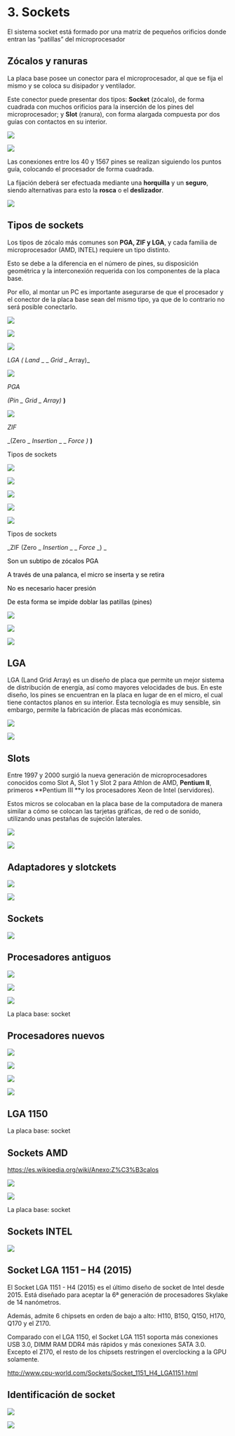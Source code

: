 # 3. Sockets

El sistema socket está formado por  una matriz de pequeños orificios donde entran las “patillas” del microprocesador

## Zócalos y ranuras

La placa base posee un conector para el microprocesador, al que se fija el mismo y se coloca su disipador y ventilador.

Este conector puede presentar dos tipos: **Socket** (zócalo), de forma cuadrada con muchos orificios para la inserción de los pines del microprocesador; y **Slot** (ranura), con forma alargada compuesta por dos guías con contactos en su interior.

![](img/U23_-_El_socket1.png)

![](img/U23_-_El_socket2.png)

Las conexiones entre los 40 y 1567 pines se realizan siguiendo los puntos guía, colocando el procesador de forma cuadrada.

La fijación deberá ser efectuada mediante una **horquilla** y un **seguro**, siendo alternativas para esto la **rosca** o el **deslizador**.

![](img/U23_-_El_socket3.jpg)

## Tipos de sockets

Los tipos de zócalo más comunes son **PGA, ZIF y LGA**, y cada familia de microprocesador (AMD, INTEL) requiere un tipo distinto.

Esto se debe a la diferencia en el número de pines, su disposición geométrica y la interconexión requerida con los componentes de la placa base.

Por ello, al montar un PC es importante asegurarse de que el procesador y el conector de la placa base sean del mismo tipo, ya que de lo contrario no será posible conectarlo.


![](img/U23_-_El_socket4.png)

![](img/U23_-_El_socket5.jpg)

![](img/U23_-_El_socket6.jpg)

_LGA_  _\(_  _Land_  _ _  _Grid_  _ Array\)_

![](img/U23_-_El_socket7.jpg)

_PGA_

_\(Pin _  _Grid_  _ Array\)_  __\)__

![](img/U23_-_El_socket8.jpg)

_ZIF_

_\(Zero _  _Insertion_  _ _  _Force_  _\)_  __\)__

Tipos de sockets

![](img/U23_-_El_socket9.png)

![](img/U23_-_El_socket10.png)

![](img/U23_-_El_socket11.png)

![](img/U23_-_El_socket12.png)

![](img/U23_-_El_socket13.png)

Tipos de sockets

_ZIF \(Zero _  _Insertion_  _ _  _Force_  _\) _

<span style="color:#000000">Son un subtipo de zócalos PGA</span>

<span style="color:#000000">A través de una palanca, el micro se inserta y se retira </span>

<span style="color:#000000">No es necesario hacer presión</span>

<span style="color:#000000">De esta forma se impide doblar las patillas \(pines\)</span>

![](img/U23_-_El_socket14.png)

![](img/U23_-_El_socket15.png)


![](img/U23_-_El_socket16.jpg)

## LGA

LGA (Land Grid Array) es un diseño de placa que permite un mejor sistema de distribución de energía, así como mayores velocidades de bus. En este diseño, los pines se encuentran en la placa en lugar de en el micro, el cual tiene contactos planos en su interior. Esta tecnología es muy sensible, sin embargo, permite la fabricación de placas más económicas.

![](img/U23_-_El_socket17.jpg)

![](img/U23_-_El_socket18.png)

## Slots

Entre 1997 y 2000 surgió la nueva generación de microprocesadores conocidos como Slot A, Slot 1 y Slot 2 para Athlon de AMD, **Pentium II**, primeros **Pentium III **y los procesadores Xeon de Intel (servidores).

Estos micros se colocaban en la placa base de la computadora de manera similar a cómo se colocan las tarjetas gráficas, de red o de sonido, utilizando unas pestañas de sujeción laterales.

![](img/U23_-_El_socket19.png)

![](img/U23_-_El_socket20.jpg)

## Adaptadores y slotckets

![](img/U23_-_El_socket21.png)

![](img/U23_-_El_socket22.jpg)

## Sockets

![](img/U23_-_El_socket23.jpg)

## Procesadores antiguos

![](img/U23_-_El_socket24.png)

![](img/U23_-_El_socket25.png)

![](img/U23_-_El_socket26.png)

La placa base: socket

## Procesadores nuevos

![](img/U23_-_El_socket27.png)

![](img/U23_-_El_socket28.png)

![](img/U23_-_El_socket29.jpg)

![](img/U23_-_El_socket30.png)

## LGA 1150

La placa base: socket

## Sockets AMD

[https://es\.wikipedia\.org/wiki/Anexo:Z%C3%B3calos](https://es.wikipedia.org/wiki/Anexo:Z%C3%B3calos)

![](img/U23_-_El_socket31.jpg)

![](img/U23_-_El_socket32.jpg)

La placa base: socket

## Sockets INTEL

![](img/U23_-_El_socket33.png)

## Socket LGA 1151 – H4 \(2015\)

El Socket LGA 1151 - H4 (2015) es el último diseño de socket de Intel desde 2015. Está diseñado para aceptar la 6ª generación de procesadores Skylake de 14 nanómetros.

Además, admite 6 chipsets en orden de bajo a alto: H110, B150, Q150, H170, Q170 y el Z170.

Comparado con el LGA 1150, el Socket LGA 1151 soporta más conexiones USB 3.0, DIMM RAM DDR4 más rápidos y más conexiones SATA 3.0. Excepto el Z170, el resto de los chipsets restringen el overclocking a la GPU solamente.

[http://www\.cpu\-world\.com/Sockets/Socket\_1151\_H4\_LGA1151\.html](http://www.cpu-world.com/Sockets/Socket_1151_H4_LGA1151.html)

## Identificación de socket

![](img/U23_-_El_socket34.png)

![](img/U23_-_El_socket35.png)

